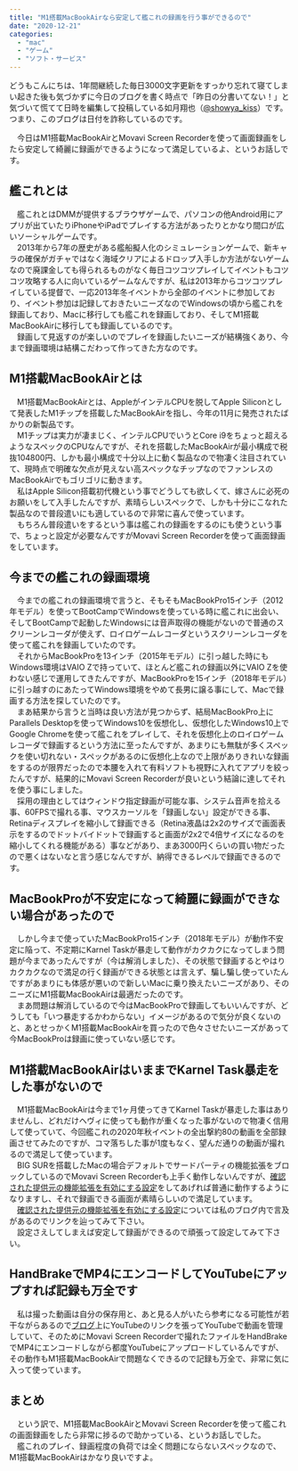 ```yaml
---
title: "M1搭載MacBookAirなら安定して艦これの録画を行う事ができるので"
date: "2020-12-21"
categories: 
  - "mac"
  - "ゲーム"
  - "ソフト・サービス"
---
```


どうもこんにちは、1年間継続した毎日3000文字更新をすっかり忘れて寝てしまい起きた後も気づかずに今日のブログを書く時点で「昨日の分書いてない！」と気づいて慌てて日時を編集して投稿している如月翔也（[@showya\_kiss](http://twitter.com/showya_kiss)）です。つまり、このブログは日付を詐称しているのです。  
  
　今日はM1搭載MacBookAirとMovavi Screen Recorderを使って画面録画をしたら安定して綺麗に録画ができるようになって満足しているよ、というお話しです。  

## 艦これとは

　艦これとはDMMが提供するブラウザゲームで、パソコンの他Android用にアプリが出ていたりiPhoneやiPadでプレイする方法があったりとかなり間口が広いソーシャルゲームです。  
　2013年から7年の歴史がある艦船擬人化のシミュレーションゲームで、新キャラの確保がガチャではなく海域クリアによるドロップ入手しか方法がないゲームなので廃課金しても得られるものがなく毎日コツコツプレイしてイベントもコツコツ攻略する人に向いているゲームなんですが、私は2013年からコツコツプレイしている提督で、一応2013年冬イベントから全部のイベントに参加しており、イベント参加は記録しておきたいニーズなのでWindowsの頃から艦これを録画しており、Macに移行しても艦これを録画しており、そしてM1搭載MacBookAirに移行しても録画しているのです。  
　録画して見返すのが楽しいのでプレイを録画したいニーズが結構強くあり、今まで録画環境は結構こだわって作ってきた方なのです。  

## M1搭載MacBookAirとは

　M1搭載MacBookAirとは、AppleがインテルCPUを脱してApple Siliconとして発表したM1チップを搭載したMacBookAirを指し、今年の11月に発売されたばかりの新製品です。  
　M1チップは実力が凄まじく、インテルCPUでいうとCore i9をちょっと超えるようなスペックのCPUなんですが、それを搭載したMacBookAirが最小構成で税抜104800円、しかも最小構成で十分以上に動く製品なので物凄く注目されていて、現時点で明確な欠点が見えない高スペックなチップなのでファンレスのMacBookAirでもゴリゴリに動きます。  
　私はApple Silicon搭載初代機という事でどうしても欲しくて、嫁さんに必死のお願いをして入手したんですが、素晴らしいスペックで、しかも十分にこなれた製品なので普段遣いにも適しているので非常に喜んで使っています。  
　もちろん普段遣いをするという事は艦これの録画をするのにも使うという事で、ちょっと設定が必要なんですがMovavi Screen Recorderを使って画面録画をしています。  

## 今までの艦これの録画環境

　今までの艦これの録画環境で言うと、そもそもMacBookPro15インチ（2012年モデル）を使ってBootCampでWindowsを使っている時に艦これに出会い、そしてBootCampで起動したWindowsには音声取得の機能がないので普通のスクリーンレコーダが使えず、ロイロゲームレコーダというスクリーンレコーダを使って艦これを録画していたのです。  
　それからMacBookProを13インチ（2015年モデル）に引っ越した時にもWindows環境はVAIO Zで持っていて、ほとんど艦これの録画以外にVAIO Zを使わない感じで運用してきたんですが、MacBookProを15インチ（2018年モデル）に引っ越すのにあたってWindows環境をやめて長男に譲る事にして、Macで録画する方法を探していたのです。  
　まあ結果から言うと当時は良い方法が見つからず、結局MacBookPro上にParallels Desktopを使ってWindows10を仮想化し、仮想化したWindows10上でGoogle Chromeを使って艦これをプレイして、それを仮想化上のロイロゲームレコーダで録画するという方法に至ったんですが、あまりにも無駄が多くスペックを使い切れない・スペックがあるのに仮想化上なので上限がありきれいな録画をするのが限界だったので本腰を入れて有料ソフトも視野に入れてアプリを絞ったんですが、結果的にMovavi Screen Recorderが良いという結論に達してそれを使う事にしました。  
　採用の理由としてはウィンドウ指定録画が可能な事、システム音声を拾える事、60FPSで撮れる事、マウスカーソルを「録画しない」設定ができる事、Retinaディスプレイを縮小して録画できる（Retina液晶は2x2のサイズで画面表示をするのでドットバイドットで録画すると画面が2x2で4倍サイズになるのを縮小してくれる機能がある）事などがあり、まあ3000円くらいの買い物だったので悪くはないなと言う感じなんですが、納得できるレベルで録画できるのです。  

## MacBookProが不安定になって綺麗に録画ができない場合があったので

　しかし今まで使っていたMacBookPro15インチ（2018年モデル）が動作不安定に陥って、不定期にKarnel Taskが暴走して動作がカクカクになってしまう問題が今まであったんですが（今は解消しました）、その状態で録画するとやはりカクカクなので満足の行く録画ができる状態とは言えず、騙し騙し使っていたんですがあまりにも体感が悪いので新しいMacに乗り換えたいニーズがあり、そのニーズにM1搭載MacBookAirは最適だったのです。  
　まあ問題は解消しているので今はMacBookProで録画してもいいんですが、どうしても「いつ暴走するかわからない」イメージがあるので気分が良くないのと、あとせっかくM1搭載MacBookAirを買ったので色々させたいニーズがあって今MacBookProは録画に使っていない感じです。  

## M1搭載MacBookAirはいままでKarnel Task暴走をした事がないので

　M1搭載MacBookAirは今まで1ヶ月使ってきてKarnel Taskが暴走した事はありませんし、どれだけヘヴィに使っても動作が重くなった事がないので物凄く信用して使っていて、今回艦これの2020年秋イベントの全出撃約80の動画を全部録画させてみたのですが、コマ落ちした事が1度もなく、望んだ通りの動画が撮れるので満足して使っています。  
　BIG SURを搭載したMacの場合デフォルトでサードパーティの機能拡張をブロックしているのでMovavi Screen Recorderも上手く動作しないんですが、[確認された提供元の機能拡張を有効にする設定](https://techblog.show-ya.blue/?p=5225)をしてあげれば普通に動作するようになりますし、それで録画できる画面が素晴らしいので満足しています。  
　[確認された提供元の機能拡張を有効にする設定](https://techblog.show-ya.blue/?p=5225)については私のブログ内で言及があるのでリンクを辿ってみて下さい。  
　設定さえしてしまえば安定して録画ができるので頑張って設定してみて下さい。  

## HandBrakeでMP4にエンコードしてYouTubeにアップすれば記録も万全です

　私は撮った動画は自分の保存用と、あと見る人がいたら参考になる可能性が若干ながらあるので[ブログ](https://kancolle.show-ya.blue/)上にYouTubeのリンクを張ってYouTubeで動画を管理していて、そのためにMovavi Screen Recorderで撮れたファイルをHandBrakeでMP4にエンコードしながら都度YouTubeにアップロードしているんですが、その動作もM1搭載MacBookAirで問題なくできるので記録も万全で、非常に気に入って使っています。  

## まとめ

　という訳で、M1搭載MacBookAirとMovavi Screen Recorderを使って艦これの画面録画をしたら非常に捗るので助かっている、というお話しでした。  
　艦これのプレイ、録画程度の負荷では全く問題にならないスペックなので、M1搭載MacBookAirはかなり良いですよ。
